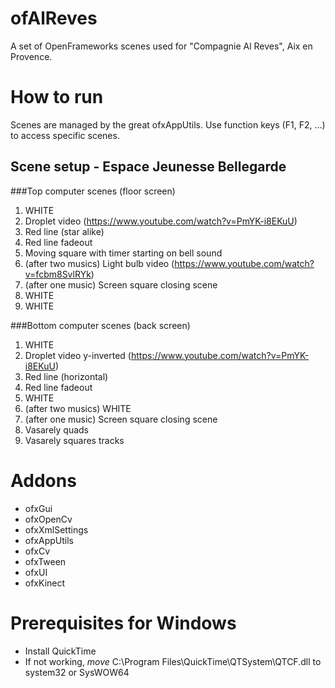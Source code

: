 # ofAlReves
A set of OpenFrameworks scenes used for "Compagnie Al Reves", Aix en Provence.

# How to run
Scenes are managed by the great ofxAppUtils. Use function keys (F1, F2, ...) to access specific scenes.

## Scene setup - Espace Jeunesse Bellegarde
###Top computer scenes (floor screen)
 1. WHITE
 2. Droplet video (https://www.youtube.com/watch?v=PmYK-i8EKuU)
 3. Red line (star alike)
 4. Red line fadeout
 5. Moving square with timer starting on bell sound
 6. (after two musics) Light bulb video (https://www.youtube.com/watch?v=fcbm8SvlRYk)
 7. (after one music) Screen square closing scene
 8. WHITE
 9. WHITE

###Bottom computer scenes (back screen)
 1. WHITE
 2. Droplet video y-inverted (https://www.youtube.com/watch?v=PmYK-i8EKuU)
 3. Red line (horizontal)
 4. Red line fadeout
 5. WHITE
 6. (after two musics) WHITE
 7. (after one music) Screen square closing scene
 8. Vasarely quads
 9. Vasarely squares tracks

# Addons
 - ofxGui
 - ofxOpenCv
 - ofxXmlSettings
 - ofxAppUtils
 - ofxCv
 - ofxTween
 - ofxUI
 - ofxKinect

# Prerequisites for Windows
- Install QuickTime
- If not working, *move* C:\Program Files\QuickTime\QTSystem\QTCF.dll to system32 or SysWOW64

